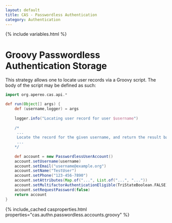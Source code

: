 ```yaml
---
layout: default
title: CAS - Passwordless Authentication
category: Authentication
---
```

{% include variables.html %}

# Groovy Passwordless Authentication Storage

This strategy allows one to locate user records via a Groovy script. The body 
of the script may be defined as such:

```groovy
import org.apereo.cas.api.*

def run(Object[] args) {
    def (username,logger) = args
    
    logger.info("Locating user record for user $username")
    
    /*
     ...
     Locate the record for the given username, and return the result back to CAS.
     ...
    */
    
    def account = new PasswordlessUserAccount()
    account.setUsername(username)
    account.setEmail("username@example.org")
    account.setName("TestUser")
    account.setPhone("123-456-7890") 
    account.setAttributes(Map.of("...", List.of("...", "...")) 
    account.setMultifactorAuthenticationEligible(TriStateBoolean.FALSE)  
    account.setRequestPassword(false)
    return account
}
```

{% include_cached casproperties.html properties="cas.authn.passwordless.accounts.groovy" %}
